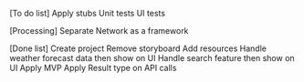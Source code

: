 [To do list]
Apply stubs
Unit tests
UI tests


[Processing]
Separate Network as a framework


[Done list]
Create project
Remove storyboard
Add resources
Handle weather forecast data then show on UI
Handle search feature then show on UI
Apply MVP
Apply Result type on API calls
